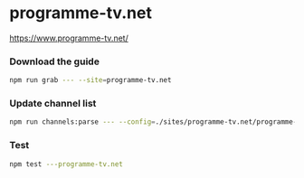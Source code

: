 # programme-tv.net

https://www.programme-tv.net/

### Download the guide

```sh
npm run grab --- --site=programme-tv.net
```

### Update channel list

```sh
npm run channels:parse --- --config=./sites/programme-tv.net/programme-tv.net.config.js --output=./sites/programme-tv.net/programme-tv.net.channels.xml
```

### Test

```sh
npm test ---programme-tv.net
```
